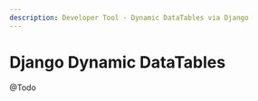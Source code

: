 ```yaml
---
description: Developer Tool - Dynamic DataTables via Django
---
```


# Django Dynamic DataTables

@Todo
